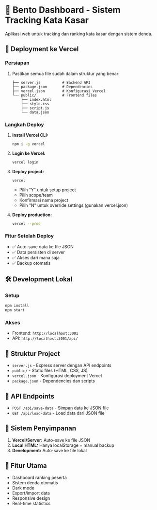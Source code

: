 # 🍱 Bento Dashboard - Sistem Tracking Kata Kasar

Aplikasi web untuk tracking dan ranking kata kasar dengan sistem denda.

## 🚀 Deployment ke Vercel

### Persiapan
1. Pastikan semua file sudah dalam struktur yang benar:
   ```
   ├── server.js          # Backend API
   ├── package.json       # Dependencies
   ├── vercel.json        # Konfigurasi Vercel
   └── public/            # Frontend files
       ├── index.html
       ├── style.css
       ├── script.js
       └── data.json
   ```

### Langkah Deploy
1. **Install Vercel CLI:**
   ```bash
   npm i -g vercel
   ```

2. **Login ke Vercel:**
   ```bash
   vercel login
   ```

3. **Deploy project:**
   ```bash
   vercel
   ```
   - Pilih "Y" untuk setup project
   - Pilih scope/team
   - Konfirmasi nama project
   - Pilih "N" untuk override settings (gunakan vercel.json)

4. **Deploy production:**
   ```bash
   vercel --prod
   ```

### Fitur Setelah Deploy
- ✅ Auto-save data ke file JSON
- ✅ Data persisten di server
- ✅ Akses dari mana saja
- ✅ Backup otomatis

## 🛠️ Development Lokal

### Setup
```bash
npm install
npm start
```

### Akses
- Frontend: `http://localhost:3001`
- API: `http://localhost:3001/api/`

## 📁 Struktur Project

- `server.js` - Express server dengan API endpoints
- `public/` - Static files (HTML, CSS, JS)
- `vercel.json` - Konfigurasi deployment Vercel
- `package.json` - Dependencies dan scripts

## 🔧 API Endpoints

- `POST /api/save-data` - Simpan data ke JSON file
- `GET /api/load-data` - Load data dari JSON file

## 💾 Sistem Penyimpanan

1. **Vercel/Server:** Auto-save ke file JSON
2. **Local HTML:** Hanya localStorage + manual backup
3. **Development:** Auto-save ke file lokal

## 🎯 Fitur Utama

- Dashboard ranking peserta
- Sistem denda otomatis
- Dark mode
- Export/import data
- Responsive design
- Real-time statistics